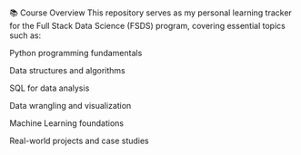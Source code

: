 📚 Course Overview
This repository serves as my personal learning tracker for the Full Stack Data Science (FSDS) program, covering essential topics such as:

Python programming fundamentals

Data structures and algorithms

SQL for data analysis

Data wrangling and visualization

Machine Learning foundations

Real-world projects and case studies
